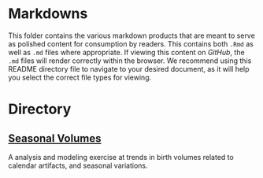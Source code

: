 # Markdowns
This folder contains the various markdown products that are meant to serve as polished content for consumption by readers. This contains both `.Rmd` as well as `.md` files where appropriate. If viewing this content on _GitHub_, the `.md` files will render correctly within the browser. We recommend using this README directory file to navigate to your desired document, as it will help you select the correct file types for viewing.


# Directory

## [Seasonal Volumes](SeasonalVolume.md)
A analysis and modeling exercise at trends in birth volumes related to calendar artifacts, and seasonal variations.
